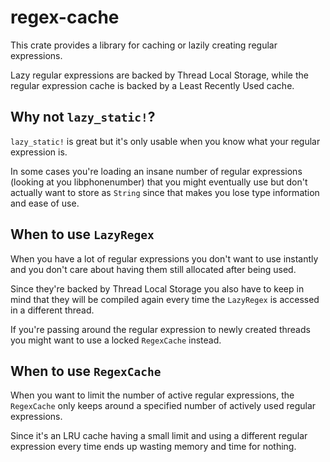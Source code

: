regex-cache
===========
This crate provides a library for caching or lazily creating regular
expressions.

Lazy regular expressions are backed by Thread Local Storage, while the
regular expression cache is backed by a Least Recently Used cache.

Why not `lazy_static!`?
-----------------------
`lazy_static!` is great but it's only usable when you know what your regular
expression is.

In some cases you're loading an insane number of regular expressions (looking
at you libphonenumber) that you might eventually use but don't actually want to
store as `String` since that makes you lose type information and ease of use.

When to use `LazyRegex`
-----------------------
When you have a lot of regular expressions you don't want to use instantly and
you don't care about having them still allocated after being used.

Since they're backed by Thread Local Storage you also have to keep in mind that
they will be compiled again every time the `LazyRegex` is accessed in a
different thread.

If you're passing around the regular expression to newly created threads you
might want to use a locked `RegexCache` instead.

When to use `RegexCache`
------------------------
When you want to limit the number of active regular expressions, the
`RegexCache` only keeps around a specified number of actively used regular
expressions.

Since it's an LRU cache having a small limit and using a different regular
expression every time ends up wasting memory and time for nothing.
